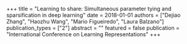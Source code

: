 +++
title = "Learning to share: Simultaneous parameter tying and sparsification in deep learning"
date = 2018-01-01
authors = ["Dejiao Zhang", "Haozhu Wang", "Mario Figueiredo", "Laura Balzano"]
publication_types = ["2"]
abstract = ""
featured = false
publication = "International Conference on Learning Representations"
+++

